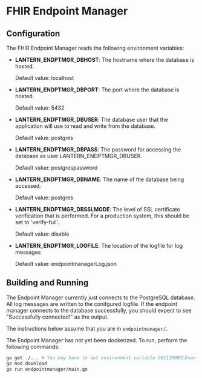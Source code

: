 # FHIR Endpoint Manager

## Configuration
The FHIR Endpoint Manager reads the following environment variables:

* **LANTERN_ENDPTMGR_DBHOST**: The hostname where the database is hosted.

  Default value: localhost

* **LANTERN_ENDPTMGR_DBPORT**: The port where the database is hosted.

  Default value: 5432

* **LANTERN_ENDPTMGR_DBUSER**: The database user that the application will use to read and write from the database.

  Default value: postgres

* **LANTERN_ENDPTMGR_DBPASS**: The password for accessing the database as user LANTERN_ENDPTMGR_DBUSER.

  Default value: postgrespassword

* **LANTERN_ENDPTMGR_DBNAME**: The name of the database being accessed.

  Default value: postgres

* **LANTERN_ENDPTMGR_DBSSLMODE**: The level of SSL certificate verification that is performed. For a production system, this should be set to 'verify-full'.

  Default value: disable

* **LANTERN_ENDPTMGR_LOGFILE**: The location of the logfile for log messages

  Default value: endpointmanagerLog.json

## Building and Running

The Endpoint Manager currently just connects to the PostgreSQL database. All log messages are written to the conifgured logfile. If the endpoint manager connects to the database successfully, you should expect to see "Successfully connected!" as the output.

The instructions below assume that you are in `endpointmanager/`.

The Endpoint Manager has not yet been dockerized. To run, perform the following commands:

```bash
go get ./... # You may have to set environment variable GO111MODULE=on
go mod download
go run endpointmanager/main.go
```